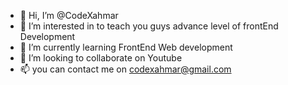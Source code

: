 - 👋 Hi, I’m @CodeXahmar
- 👀 I’m interested in to teach you guys advance level of frontEnd Development 
- 🌱 I’m currently learning FrontEnd Web development
- 💞️ I’m looking to collaborate on Youtube
- 📫 you can contact me on codexahmar@gmail.com

<!---
CodeXahmar/CodeXahmar is a ✨ special ✨ repository because its `README.md` (this file) appears on your GitHub profile.
You can click the Preview link to take a look at your changes.
--->
